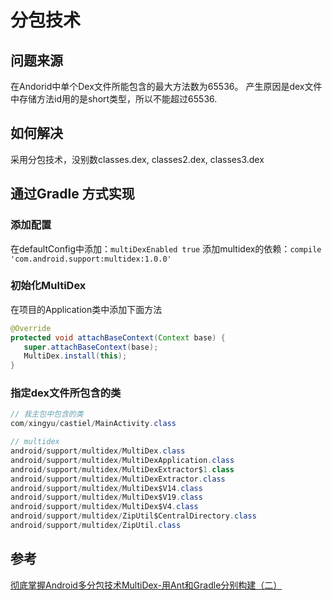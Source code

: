 

# 分包技术

## 问题来源

在Andorid中单个Dex文件所能包含的最大方法数为65536。
产生原因是dex文件中存储方法id用的是short类型，所以不能超过65536.

## 如何解决

采用分包技术，没别数classes.dex, classes2.dex, classes3.dex

## 通过Gradle 方式实现

### 添加配置

在defaultConfig中添加：`multiDexEnabled true`
添加multidex的依赖：`compile 'com.android.support:multidex:1.0.0'
`
### 初始化MultiDex
 
在项目的Application类中添加下面方法

```java
@Override
protected void attachBaseContext(Context base) {
   super.attachBaseContext(base);
   MultiDex.install(this);
}
```

### 指定dex文件所包含的类


```java
// 我主包中包含的类
com/xingyu/castiel/MainActivity.class

// multidex
android/support/multidex/MultiDex.class  
android/support/multidex/MultiDexApplication.class  
android/support/multidex/MultiDexExtractor$1.class  
android/support/multidex/MultiDexExtractor.class  
android/support/multidex/MultiDex$V14.class  
android/support/multidex/MultiDex$V19.class  
android/support/multidex/MultiDex$V4.class  
android/support/multidex/ZipUtil$CentralDirectory.class  
android/support/multidex/ZipUtil.class  
```

## 参考

[ 彻底掌握Android多分包技术MultiDex-用Ant和Gradle分别构建（二）](http://blog.csdn.net/mynameishuangshuai/article/details/52716877)



